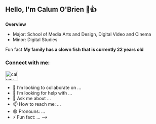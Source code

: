 ## Hello, I'm Calum O'Brien 🙂👍

**Overview** 

- Major: School of Media Arts and Design, Digital Video and Cinema
- Minor: Digital Studies

 Fun fact **My family has a clown fish that is currently 22 years old**

<h3 align="left">Connect with me:</h3>
<p align="left">
<a href="https://linkedin.com/in/calum-o-brien-407456251" target="blank"><img align="center" src="https://raw.githubusercontent.com/rahuldkjain/github-profile-readme-generator/master/src/images/icons/Social/linked-in-alt.svg" alt="calum-o-brien-407456251" height="30" width="40" /></a>
</p>


- 👯 I’m looking to collaborate on ...
- 🤔 I’m looking for help with ...
- 💬 Ask me about ...
- 📫 How to reach me: ...
- 😄 Pronouns: ...
- ⚡ Fun fact: ...
--> 



